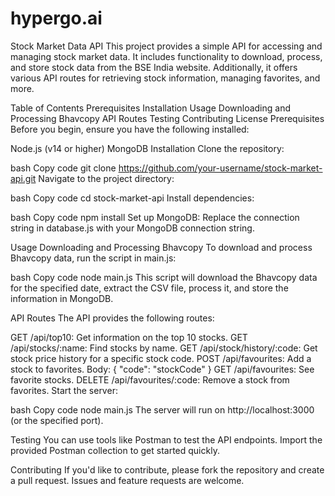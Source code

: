 # hypergo.ai

Stock Market Data API
This project provides a simple API for accessing and managing stock market data. It includes functionality to download, process, and store stock data from the BSE India website. Additionally, it offers various API routes for retrieving stock information, managing favorites, and more.

Table of Contents
Prerequisites
Installation
Usage
Downloading and Processing Bhavcopy
API Routes
Testing
Contributing
License
Prerequisites
Before you begin, ensure you have the following installed:

Node.js (v14 or higher)
MongoDB
Installation
Clone the repository:

bash
Copy code
git clone https://github.com/your-username/stock-market-api.git
Navigate to the project directory:

bash
Copy code
cd stock-market-api
Install dependencies:

bash
Copy code
npm install
Set up MongoDB: Replace the connection string in database.js with your MongoDB connection string.

Usage
Downloading and Processing Bhavcopy
To download and process Bhavcopy data, run the script in main.js:

bash
Copy code
node main.js
This script will download the Bhavcopy data for the specified date, extract the CSV file, process it, and store the information in MongoDB.

API Routes
The API provides the following routes:

GET /api/top10: Get information on the top 10 stocks.
GET /api/stocks/:name: Find stocks by name.
GET /api/stock/history/:code: Get stock price history for a specific stock code.
POST /api/favourites: Add a stock to favorites.
Body: { "code": "stockCode" }
GET /api/favourites: See favorite stocks.
DELETE /api/favourites/:code: Remove a stock from favorites.
Start the server:

bash
Copy code
node main.js
The server will run on http://localhost:3000 (or the specified port).

Testing
You can use tools like Postman to test the API endpoints. Import the provided Postman collection to get started quickly.

Contributing
If you'd like to contribute, please fork the repository and create a pull request. Issues and feature requests are welcome.

